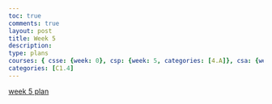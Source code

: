 ```yaml
---
toc: true
comments: true
layout: post
title: Week 5
description:
type: plans
courses: { csse: {week: 0}, csp: {week: 5, categories: [4.A]}, csa: {week: 0} }
categories: [C1.4]
---
```


[week 5 plan](https://github.com/rayanesouuuu1234/student/issues/7#issue-1903390597)

